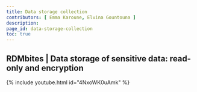 ```yaml
---
title: Data storage collection
contributors: [ Emma Karoune, Elvina Gountouna ]
description: 
page_id: data-storage-collection
toc: true
---
```




## RDMbites | Data storage of sensitive data: read-only and encryption


{% include youtube.html id="4NxoWK0uAmk" %}
